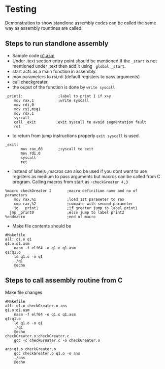 # Testing 
Demonstration to show standlone assembly codes can be called the same way as assembly rountines are called.

## Steps to run standlone assembly
- Sample code [q1.asm](Just_beginner_things/A1/q1.asm)
- Under .text section entry point should be mentioned.If the ``_start`` is not mentioned under .text then add it using `` global _start``.
- start acts as a main function in assembly.
- mov parameters to rsi,rdi (default registers to pass arguments)
- call checkgreater.
- the ouput of the function is done by `write syscall`
```
_print1:			    ;label to print 1 if x>y
	mov rax,1		    ;write syscall
	mov rdi,0
	mov rsi,msg1
	mov rdx,1
	syscall
	call _exit		   ;exit syscall to avoid segmentation fault
	ret 
```
- to return from jump instructions properly `exit syscall` is used.
```
_exit:      
       mov rax,60		;syscall to exit
       mov rdi,0
       syscall
       ret 

```
- instead of labels ,macros can also be used if you dont want to use registers as medium to pass arguments but macros can be called from C program.
Calling macros from start as -`checkGreater 4,3`
```
%macro checkGreater 2		;macro definition name and no of parameters
	mov rax,%1		        ;load 1st parameter to rax
	cmp rax,%2		        ;compare with second parameter
	jg  _print1		        ;if greater jump to label print1
  jmp _print0		        ;else jump to label print2
%endmacro  			        ;end of macro

```
- Make file contents should be
```
#Makefile
all: q1.o q1
q1.o:q1.asm
	nasm -f elf64 -o q1.o q1.asm	
q1:q1.o
	ld q1.o -o q1
	./q1
	@echo 
```
## Steps to call assembly routine from C


Make file changes
```
#Makefile
all: q1.o checkGreater.o ans
q1.o:q1.asm
	nasm -f elf64 -o q1.o q1.asm	
q1:q1.o
	ld q1.o -o q1
	./q1
	@echo 
checkGreater.o:checkGreater.c
	gcc -c checkGreater.c -o checkGreater.o

ans:q1.o checkGreater.o
	gcc checkGreater.o q1.o -o ans
	./ans
	@echo	
```

